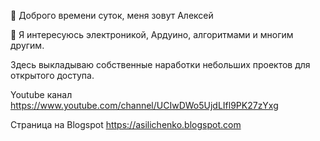 👋 Доброго времени суток, меня зовут Алексей

👀 Я интересуюсь электроникой, Ардуино, алгоритмами и многим другим.

Здесь выкладываю собственные наработки небольших проектов для открытого доступа.

Youtube канал https://www.youtube.com/channel/UCIwDWo5UjdLIfl9PK27zYxg

Страница на Blogspot https://asilichenko.blogspot.com

<!---
asilichenko/asilichenko is a ✨ special ✨ repository because its `README.md` (this file) appears on your GitHub profile.
You can click the Preview link to take a look at your changes.
--->
